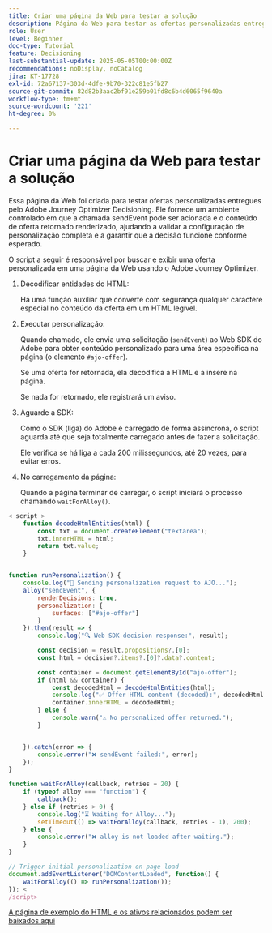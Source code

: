 ```yaml
---
title: Criar uma página da Web para testar a solução
description: Página da Web para testar as ofertas personalizadas entregues usando a decisão.
role: User
level: Beginner
doc-type: Tutorial
feature: Decisioning
last-substantial-update: 2025-05-05T00:00:00Z
recommendations: noDisplay, noCatalog
jira: KT-17728
exl-id: 72a67137-303d-4dfe-9b70-322c81e5fb27
source-git-commit: 82d82b3aac2bf91e259b01fd8c6b4d6065f9640a
workflow-type: tm+mt
source-wordcount: '221'
ht-degree: 0%

---
```


# Criar uma página da Web para testar a solução

Essa página da Web foi criada para testar ofertas personalizadas entregues pelo Adobe Journey Optimizer Decisioning. Ele fornece um ambiente controlado em que a chamada sendEvent pode ser acionada e o conteúdo de oferta retornado renderizado, ajudando a validar a configuração de personalização completa e a garantir que a decisão funcione conforme esperado.

O script a seguir é responsável por buscar e exibir uma oferta personalizada em uma página da Web usando o Adobe Journey Optimizer.

1. Decodificar entidades do HTML:

   Há uma função auxiliar que converte com segurança qualquer caractere especial no conteúdo da oferta em um HTML legível.

1. Executar personalização:

   Quando chamado, ele envia uma solicitação (`sendEvent`) ao Web SDK do Adobe para obter conteúdo personalizado para uma área específica na página (o elemento `#ajo-offer`).

   Se uma oferta for retornada, ela decodifica a HTML e a insere na página.

   Se nada for retornado, ele registrará um aviso.

1. Aguarde a SDK:

   Como o SDK (liga) do Adobe é carregado de forma assíncrona, o script aguarda até que seja totalmente carregado antes de fazer a solicitação.

   Ele verifica se há liga a cada 200 milissegundos, até 20 vezes, para evitar erros.

1. No carregamento da página:

   Quando a página terminar de carregar, o script iniciará o processo chamando `waitForAlloy()`.



```javascript
< script >
    function decodeHtmlEntities(html) {
        const txt = document.createElement("textarea");
        txt.innerHTML = html;
        return txt.value;
    }


function runPersonalization() {
    console.log("🚀 Sending personalization request to AJO...");
    alloy("sendEvent", {
        renderDecisions: true,
        personalization: {
            surfaces: ["#ajo-offer"]
        }
    }).then(result => {
        console.log("🔍 Web SDK decision response:", result);

        const decision = result.propositions?.[0];
        const html = decision?.items?.[0]?.data?.content;

        const container = document.getElementById("ajo-offer");
        if (html && container) {
            const decodedHtml = decodeHtmlEntities(html);
            console.log("✅ Offer HTML content (decoded):", decodedHtml);
            container.innerHTML = decodedHtml;
        } else {
            console.warn("⚠️ No personalized offer returned.");
        }


    }).catch(error => {
        console.error("❌ sendEvent failed:", error);
    });
}

function waitForAlloy(callback, retries = 20) {
    if (typeof alloy === "function") {
        callback();
    } else if (retries > 0) {
        console.log("⌛ Waiting for Alloy...");
        setTimeout(() => waitForAlloy(callback, retries - 1), 200);
    } else {
        console.error("❌ alloy is not loaded after waiting.");
    }
}

// Trigger initial personalization on page load
document.addEventListener("DOMContentLoaded", function() {
    waitForAlloy(() => runPersonalization());
}); <
/script>
```

[A página de exemplo do HTML e os ativos relacionados podem ser baixados aqui](assets/web-page-assets.zip)
